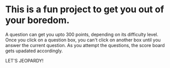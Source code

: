 # This is a fun project to get you out of your boredom.
A question can get you upto 300 points, depending on its difficulty level.
Once you click on a question box, you can't click on another box until you answer the current question.
As you attempt the questions, the score board gets upadated accordingly.

LET'S JEOPARDY!
